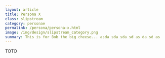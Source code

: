 ```yaml
---
layout: article
title: Persona X
class: slipstream
category: personae
permalink: /persona/persona-x.html
image: /img/design/slipstream_category.png
summary: This is for Bob the big cheese... asda sda sda sd as da sd as da sd a sd asd asdasdasdasd asd asd 
---
```


TOTO